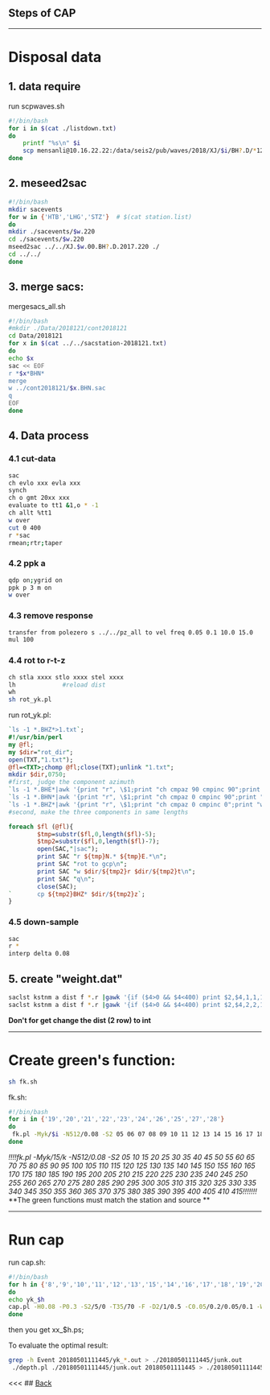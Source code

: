 ## Steps of CAP

***

# Disposal data

## 1. data require

run scpwaves.sh

~~~bash
#!/bin/bash
for i in $(cat ./listdown.txt)
do	
	printf "%s\n" $i	
	scp mensanli@10.16.22.22:/data/seis2/pub/waves/2018/XJ/$i/BH?.D/*121 ./20180501-121
done
~~~
## 2. meseed2sac

~~~bash
#!/bin/bash
mkdir sacevents
for w in {'HTB','LHG','STZ'}  # $(cat station.list)
do 
mkdir ./sacevents/$w.220
cd ./sacevents/$w.220
mseed2sac ../../XJ.$w.00.BH?.D.2017.220 ./
cd ../../
done
~~~



## 3. merge sacs:

mergesacs_all.sh

~~~bash
#!/bin/bash
#mkdir ./Data/2018121/cont2018121
cd Data/2018121
for x in $(cat ../../sacstation-2018121.txt)
do 
echo $x
sac << EOF
r *$x*BHN*
merge
w ../cont2018121/$x.BHN.sac
q
EOF
done	
~~~

## 4. Data  process

### 4.1 cut-data

~~~bash
sac
ch evlo xxx evla xxx 
synch
ch o gmt 20xx xxx 
evaluate to tt1 &1,o * -1
ch allt %tt1
w over
cut 0 400
r *sac
rmean;rtr;taper
~~~
### 4.2 ppk a

~~~bash
qdp on;ygrid on
ppk p 3 m on
w over
~~~

### 4.3 remove response

~~~sh
transfer from polezero s ../../pz_all to vel freq 0.05 0.1 10.0 15.0
mul 100
~~~
### 4.4 rot to r-t-z

~~~bash
ch stla xxxx stlo xxxx stel xxxx
lh             #reload dist
wh
sh rot_yk.pl
~~~

run rot_yk.pl:
~~~perl
`ls -1 *.BHZ*>1.txt`;
#!/usr/bin/perl
my @fl;
my $dir="rot_dir";
open(TXT,"1.txt");
@fl=<TXT>;chomp @fl;close(TXT);unlink "1.txt";
mkdir $dir,0750;
#first, judge the component azimuth
`ls -1 *.BHE*|awk '{print "r", \$1;print "ch cmpaz 90 cmpinc 90";print "w over";} END{print "q";}'|sac`;
`ls -1 *.BHN*|awk '{print "r", \$1;print "ch cmpaz 0 cmpinc 90";print "w over";} END{print "q";}'|sac`;
`ls -1 *.BHZ*|awk '{print "r", \$1;print "ch cmpaz 0 cmpinc 0";print "w over";} END{print "q";}'|sac`;
#second, make the three components in same lengths

foreach $fl (@fl){
        $tmp=substr($fl,0,length($fl)-5);
        $tmp2=substr($fl,0,length($fl)-7);
        open(SAC,"|sac");
        print SAC "r ${tmp}N.* ${tmp}E.*\n";
        print SAC "rot to gcp\n";
        print SAC "w $dir/${tmp2}r $dir/${tmp2}t\n";
        print SAC "q\n";
        close(SAC);
`       cp ${tmp2}BHZ* $dir/${tmp2}z`;
}
~~~
### 4.5 down-sample 

~~~bash
sac
r *
interp delta 0.08
~~~

## 5. create "weight.dat"

~~~bash
saclst kstnm a dist f *.r |gawk '{if ($4>0 && $4<400) print $2,$4,1,1,1,1,1,$3,0}' > weight.dat
saclst kstnm a dist f *.r |gawk '{if ($4>0 && $4<400) print $2,$4,2,2,1,1,1,$3,0}' | sort -nk 2
~~~
**Don't for get change the dist (2 row) to int**

***

# Create green's function:

~~~bash
sh fk.sh
~~~

fk.sh:

~~~bash
#!/bin/bash
for i in {'19','20','21','22','23','24','26','25','27','28'}
do
 fk.pl -Myk/$i -N512/0.08 -S2 05 06 07 08 09 10 11 12 13 14 15 16 17 18 19 20 21 22 23 24 25 26 27 28 29 30 31 32 33 34 35 36 37 38 39 40 41 42 43 44 45 46 47 48 49 50 51 52 53 54 55 56 57 58 59 60 61 62 63 64 65 66 67 68 69 70 71 72 73 74 75 76 77 78 79 80 81 82 83 84 85 86 87 88 89 90 91 92 93 94 95 96 97 98 99 100 101 102 103 104 105 106 107 108 109 110 111 112 113 114 115 116 117 118 119 120 121 122 123 124 125 126 127 128 129 130 131 132 133 134 135 136 137 138 139 140 141 142 143 144 145 146 147 148 149 150 151 152 153 154 155 156 157 158 159 160 161 162 163 164 165 166 167 168 169 170 171 172 173 174 175 176 177 178 179 180 181 182 183 184 185 186 187 188 189 190 191 192 193 194 195 196 197 198 199 200 201 202 203 204 205 206 207 208 209 210 211 212 213 214 215 216 217 218 219 220 221 222 223 224 225 226 227 228 229 230 231 232 233 234 235 236 237 238 239 240 241 242 243 244 245 246 247 248 249 250 251 252 253 254 255 256 257 258 259 260 261 262 263 264 265 266 267 268 269 270 271 272 273 274 275 276 277 278 279 280 281 282 283 284 285 286 287 288 289 290 291 292 293 294 295 296 297 298 299 300 301 302 303 304 305 306 307 308 309 310 311 312 313 314 315 316 317 318 319 320 321 322 323 324 325 326 327 328 329 330 331 332 333 334 335 336 337 338 339 340 341 342 343 344 345 346 347 348 349 350 351 352 353 354 355 356 357 358 359 360 361 362 363 364 365 366 367 368 369 370 371 372 373 374 375 376 377 378 379 380 381 382 383 384 385 386 387 388 389 390 391 392 393 394 395 396 397 398 399 400 401 402 403 404 405 406 407 408 409 410 411 412 413 414 415 416 417 418 419 420 421 422 423 424 425 426 427 428 429 430 431 432 433 434 435 436 437 438 439 440 441 442 443 444 445 446 447 448 449 450 451 452 453 454 455 456 457 458 459 460 461 462 463 464 465 466 467 468 469 470 471 472 473 474 475 476 477 478 479 480
done
~~~

*!!!!fk.pl -Myk/15/k -N512/0.08 -S2 05 10 15 20 25 30 35 40 45 50 55 60 65 70 75 80 85 90 95 100 105 110 115 120 125 130 135 140 145 150 155 160 165 170 175 180 185 190 195 200 205 210 215 220 225 230 235 240 245 250 255 260 265 270 275 280 285 290 295 300 305 310 315 320 325 330 335 340 345 350 355 360 365 370 375 380 385 390 395 400 405 410 415!!!!!!!*
**The green functions must match the station and source **

***

# Run cap

run cap.sh:

~~~bash
#!/bin/bash
for h in {'8','9','10','11','12','13','15','14','16','17','18','19','20','21','22','23','25','24','26','27','28'}
do 
echo yk_$h
cap.pl -H0.08 -P0.3 -S2/5/0 -T35/70 -F -D2/1/0.5 -C0.05/0.2/0.05/0.1 -W1 -Myk_$h/4.0 20180501111445
done
~~~
then you get xx_$h.ps;

To evaluate the optimal result:

~~~bash
grep -h Event 20180501111445/yk_*.out > ./20180501111445/junk.out
 ./depth.pl ./20180501111445/junk.out 20180501111445 > ./20180501111445/junk.ps
~~~


<<< ## [Back](https://mensanli.github.io/seismic_data_process/)
